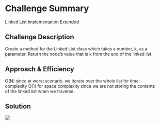 # Challenge Summary
Linked List Implementation Extended

## Challenge Description
Create a method for the Linked List class which takes a number, k, as a parameter. Return the node’s value that is k from the end of the linked list. 

## Approach & Efficiency
<!-- What approach did you take? Why? What is the Big O space/time for this approach? -->
O(N) since at worst scenario, we iterate over the whole list for time complexity
O(1) for space complexity since we are not storing the contents of the linked list when we traverse.
## Solution
<!-- Embedded whiteboard image -->
![](../assets/lab-11.jpg)
